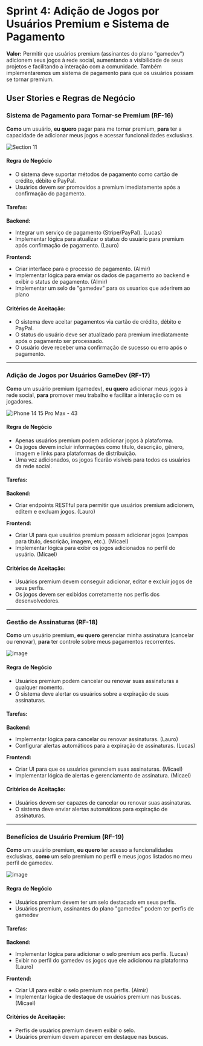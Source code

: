 # Sprint 4: Adição de Jogos por Usuários Premium e Sistema de Pagamento

**Valor:** Permitir que usuários premium (assinantes do plano "gamedev") adicionem seus jogos à rede social, aumentando a visibilidade de seus projetos e facilitando a interação com a comunidade. Também implementaremos um sistema de pagamento para que os usuários possam se tornar premium.

## User Stories e Regras de Negócio

### Sistema de Pagamento para Tornar-se Premium (RF-16)
**Como** um usuário, **eu quero** pagar para me tornar premium, **para** ter a capacidade de adicionar meus jogos e acessar funcionalidades exclusivas.

![Section 11](https://github.com/user-attachments/assets/25c267b2-c04f-4931-8255-e6af34c3c59b)

#### Regra de Negócio
- O sistema deve suportar métodos de pagamento como cartão de crédito, débito e PayPal.
- Usuários devem ser promovidos a premium imediatamente após a confirmação do pagamento.

#### Tarefas:

**Backend:**
- Integrar um serviço de pagamento (Stripe/PayPal). (Lucas)
- Implementar lógica para atualizar o status do usuário para premium após confirmação de pagamento. (Lauro)

**Frontend:**
- Criar interface para o processo de pagamento. (Almir)
- Implementar lógica para enviar os dados de pagamento ao backend e exibir o status de pagamento. (Almir)
- Implementar um selo de "gamedev" para os usuarios que aderirem ao plano 

#### Critérios de Aceitação:
- O sistema deve aceitar pagamentos via cartão de crédito, débito e PayPal.
- O status do usuário deve ser atualizado para premium imediatamente após o pagamento ser processado.
- O usuário deve receber uma confirmação de sucesso ou erro após o pagamento.

---

### Adição de Jogos por Usuários GameDev (RF-17)
**Como** um usuário premium (gamedev), **eu quero** adicionar meus jogos à rede social, **para** promover meu trabalho e facilitar a interação com os jogadores.

![iPhone 14   15 Pro Max - 43](https://github.com/user-attachments/assets/c0260340-78d2-4f55-8697-b4197f1aa1bf)

#### Regra de Negócio
- Apenas usuários premium podem adicionar jogos à plataforma.
- Os jogos devem incluir informações como título, descrição, gênero, imagem e links para plataformas de distribuição.
- Uma vez adicionados, os jogos ficarão visíveis para todos os usuários da rede social.

#### Tarefas:

**Backend:**
- Criar endpoints RESTful para permitir que usuários premium adicionem, editem e excluam jogos. (Lauro)

**Frontend:**
- Criar UI para que usuários premium possam adicionar jogos (campos para título, descrição, imagem, etc.). (Micael)
- Implementar lógica para exibir os jogos adicionados no perfil do usuário. (Micael)

#### Critérios de Aceitação:
- Usuários premium devem conseguir adicionar, editar e excluir jogos de seus perfis.
- Os jogos devem ser exibidos corretamente nos perfis dos desenvolvedores.

---

### Gestão de Assinaturas (RF-18)
**Como** um usuário premium, **eu quero** gerenciar minha assinatura (cancelar ou renovar), **para** ter controle sobre meus pagamentos recorrentes.

![image](https://github.com/user-attachments/assets/de0dbeac-af9e-4c94-a7a3-d4db713cd18b)

#### Regra de Negócio
- Usuários premium podem cancelar ou renovar suas assinaturas a qualquer momento.
- O sistema deve alertar os usuários sobre a expiração de suas assinaturas.

#### Tarefas:

**Backend:**
- Implementar lógica para cancelar ou renovar assinaturas. (Lauro)
- Configurar alertas automáticos para a expiração de assinaturas. (Lucas)

**Frontend:**
- Criar UI para que os usuários gerenciem suas assinaturas. (Micael)
- Implementar lógica de alertas e gerenciamento de assinatura. (Micael)

#### Critérios de Aceitação:
- Usuários devem ser capazes de cancelar ou renovar suas assinaturas.
- O sistema deve enviar alertas automáticos para expiração de assinaturas.

---

### Benefícios de Usuário Premium (RF-19)
**Como** um usuário premium, **eu quero** ter acesso a funcionalidades exclusivas, **como** um selo premium no perfil e meus jogos listados no meu perfil de gamedev.

![image](https://github.com/user-attachments/assets/bf38415a-0edf-4f69-9dca-aac921d92c4e)

#### Regra de Negócio
- Usuários premium devem ter um selo destacado em seus perfis.
- Usuários premium, assinantes do plano "gamedev" podem ter perfis de gamedev

#### Tarefas:

**Backend:**
- Implementar lógica para adicionar o selo premium aos perfis. (Lucas)
- Exibir no perfil do gamedev os jogos que ele adicionou na plataforma (Lauro)

**Frontend:**
- Criar UI para exibir o selo premium nos perfis. (Almir)
- Implementar lógica de destaque de usuários premium nas buscas. (Micael)

#### Critérios de Aceitação:
- Perfis de usuários premium devem exibir o selo.
- Usuários premium devem aparecer em destaque nas buscas.
